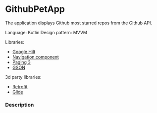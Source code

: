 # GithubPetApp

The application displays Github most starred repos from the Github API.

Language: Kotlin
Design pattern: MVVM

Libraries:
* [Google Hilt](https://developer.android.com/training/dependency-injection/hilt-android)
* [Navigation component](https://developer.android.com/guide/navigation)
* [Paging 3](https://developer.android.com/topic/libraries/architecture/paging/v3-overview)
* [GSON](https://github.com/google/gson)

3d party libraries:
* [Retrofit](https://square.github.io/retrofit/)
* [Glide](https://github.com/bumptech/glide)

### Description
